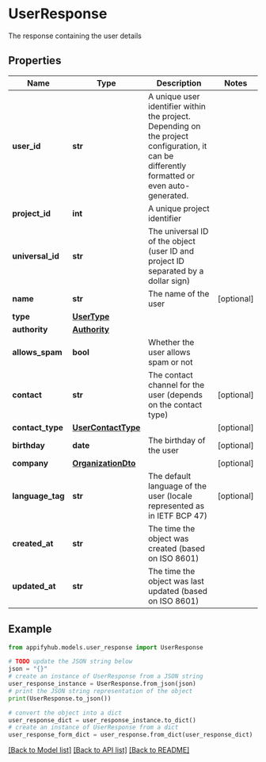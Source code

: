 # UserResponse

The response containing the user details

## Properties

Name | Type | Description | Notes
------------ | ------------- | ------------- | -------------
**user_id** | **str** | A unique user identifier within the project. Depending on the project configuration, it can be differently formatted or even auto-generated.  | 
**project_id** | **int** | A unique project identifier | 
**universal_id** | **str** | The universal ID of the object (user ID and project ID separated by a dollar sign) | 
**name** | **str** | The name of the user | [optional] 
**type** | [**UserType**](UserType.md) |  | 
**authority** | [**Authority**](Authority.md) |  | 
**allows_spam** | **bool** | Whether the user allows spam or not | 
**contact** | **str** | The contact channel for the user (depends on the contact type) | [optional] 
**contact_type** | [**UserContactType**](UserContactType.md) |  | [optional] 
**birthday** | **date** | The birthday of the user | [optional] 
**company** | [**OrganizationDto**](OrganizationDto.md) |  | [optional] 
**language_tag** | **str** | The default language of the user (locale represented as in IETF BCP 47) | [optional] 
**created_at** | **str** | The time the object was created (based on ISO 8601) | 
**updated_at** | **str** | The time the object was last updated (based on ISO 8601) | 

## Example

```python
from appifyhub.models.user_response import UserResponse

# TODO update the JSON string below
json = "{}"
# create an instance of UserResponse from a JSON string
user_response_instance = UserResponse.from_json(json)
# print the JSON string representation of the object
print(UserResponse.to_json())

# convert the object into a dict
user_response_dict = user_response_instance.to_dict()
# create an instance of UserResponse from a dict
user_response_form_dict = user_response.from_dict(user_response_dict)
```
[[Back to Model list]](../README.md#documentation-for-models) [[Back to API list]](../README.md#documentation-for-api-endpoints) [[Back to README]](../README.md)


